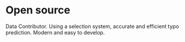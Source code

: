 # Open source
Data Contributor.
Using a selection system, accurate and efficient typo prediction. Modern and easy to develop. 